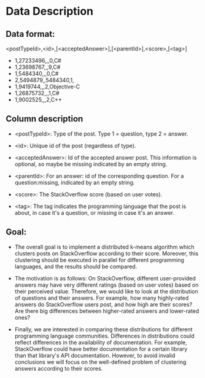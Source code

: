 # Data Description

## Data format:
\<postTypeId>,\<id>,[\<acceptedAnswer>],[\<parentId>],\<score>,[\<tag>]
- 1,27233496,,,0,C#
- 1,23698767,,,9,C#
- 1,5484340,,,0,C#
- 2,5494879,,5484340,1,
- 1,9419744,,,2,Objective-C
- 1,26875732,,,1,C#
- 1,9002525,,,2,C++

## Column description  
* \<postTypeId>:     Type of the post. Type 1 = question, 
                  type 2 = answer.
                  
* \<id>:             Unique id of the post (regardless of type).

* \<acceptedAnswer>: Id of the accepted answer post. This
                  information is optional, so maybe be missing 
                  indicated by an empty string.
                  
* \<parentId>:       For an answer: id of the corresponding 
                  question. For a question:missing, indicated
                  by an empty string.
                  
* \<score>:          The StackOverflow score (based on user 
                  votes).
                  
* \<tag>:            The tag indicates the programming language 
                  that the post is about, in case it's a 
                  question, or missing in case it's an answer.
                  
## Goal:
* The overall goal  is to implement a distributed k-means algorithm which clusters posts on StackOverflow according to their score. Moreover, this clustering should be executed in parallel for different programming languages, and the results should be compared.

* The motivation is as follows: On StackOverflow, different user-provided answers may have very different ratings (based on user votes) based on their perceived value. Therefore, we would like to look at the distribution of questions and their answers. For example, how many highly-rated answers do StackOverflow users post, and how high are their scores? Are there big differences between higher-rated answers and lower-rated ones?

* Finally, we are interested in comparing these distributions for different programming language communities. Differences in distributions could reflect differences in the availability of documentation. For example, StackOverflow could have better documentation for a certain library than that library's API documentation. However, to avoid invalid conclusions we will focus on the well-defined problem of clustering answers according to their scores.

